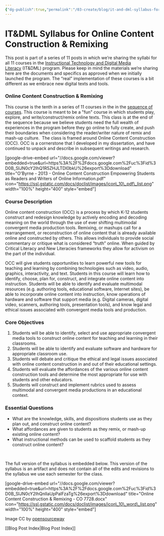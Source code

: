 ```yaml
---
{"dg-publish":true,"permalink":"/03-create/blog/it-and-dml-syllabus-for-online-content-construction-and-remixing/","title":"IT&DML Syllabus for Online Content Construction & Remixing","tags":["itdml","online-content-construction"]}
---
```


# IT&DML Syllabus for Online Content Construction & Remixing

This post is part of a series of 11 posts in which we’re sharing the syllabi for all 11 courses in the [Instructional Technology and Digital Media Literacy](http://www.newhaven.edu/4486/academic-programs/graduate-programs/instructional-technologies/) (IT&DML) program. Please keep in mind the materials we’re sharing here are the documents and specifics as approved when we initially launched the program. The “real” implementation of these courses is a bit different as we embrace new digital texts and tools.

### Online Content Construction & Remixing

This course is the tenth in a series of 11 courses in the in the [sequence of courses](http://wiobyrne.com/course-sequence-for-the-instructional-technology-digital-media-literacy-program/). This course is meant to be a "fun" course in which students play, explore, and write/construct/remix online texts. This class is at the end of the sequence because we believe students need the full wealth of experiences in the program before they go online to fully create, and push their boundaries when considering the reader/writer nature of remix and mash-up culture.  The class is framed around Online Content Construction (OCC). OCC is a cornerstone that I developed in my dissertation, and have continued to unpack and describe in subsequent writings and research.

\[google-drive-embed url="//docs.google.com/viewer?embedded=true&url=https%3A%2F%2Fdocs.google.com%2Fuc%3Fid%3D0B\_SIJN0cY2IhQ1R5ZHJLTDl0bkU%26export%3Ddownload" title="O'Byrne - 2013 - Online Content Construction Empowering Students as Readers and Writers of Online Information.pdf" icon="https://ssl.gstatic.com/docs/doclist/images/icon\_10\_pdf\_list.png" width="100%" height="400" style="embed"\]

### Course Description

Online content construction (OCC) is a process by which K-12 students construct and redesign knowledge by actively encoding and decoding meaning on the world through the use of ever shifting multimodal convergent media production tools. Remixing, or mashups call for a rearrangement, or reconstruction of online content that is already available online and constructed by others. This allows individuals to provide social commentary or critique what is considered “truth” online. When guided by Critical Literacy and New Literacies frameworks they allow for activism on the part of the individual.

OCC will give students opportunities to learn powerful new tools for teaching and learning by combining technologies such as video, audio, graphics, interactivity, and text. Students in this course will learn how to identify, choose, plan for, construct, and integrate online content into instruction. Students will be able to identify and evaluate multimodal resources (e.g. authoring tools, educational software, Internet sites), be able to incorporate online content into instruction, know operations of hardware and software that support media (e.g. Digital cameras, digital video, scanners, authoring tools, presentation tools), and know legal and ethical issues associated with convergent media tools and production.

### Core Objectives

1. Students will be able to identify, select and use appropriate convergent media tools to construct online content for teaching and learning in their classrooms.
2. Students will be able to identify and evaluate software and hardware for appropriate classroom use.
3. Students will debate and critique the ethical and legal issues associated with online content construction in and out of their educational settings.
4. Students will evaluate the affordances of the various online content construction tools and determine the most appropriate for use with students and other educators.
5. Students will construct and implement rubrics used to assess multimodal and convergent media productions in an educational context.

### Essential Questions

- What are the knowledge, skills, and dispositions students use as they plan out, and construct online content?
- What affordances are given to students as they remix, or mash-up existing online content?
- What instructional methods can be used to scaffold students as they construct online content?

 

The full version of the syllabus is embedded below. This version of the syllabus is an artifact and does not contain all of the edits and revisions to the syllabus we use each semester for the class.

\[google-drive-embed url="//docs.google.com/viewer?embedded=true&url=https%3A%2F%2Fdocs.google.com%2Fuc%3Fid%3D0B\_SIJN0cY2IhQnlIaUpPalFzaTg%26export%3Ddownload" title="Online Content Construction & Remixing - CO 7728.docx" icon="https://ssl.gstatic.com/docs/doclist/images/icon\_10\_word\_list.png" width="100%" height="400" style="embed"\]

Image CC by [opensourceway](https://www.flickr.com/photos/opensourceway/4581225583/in/set-72157628737045569)

[[Blog Post Index\|Blog Post Index]]